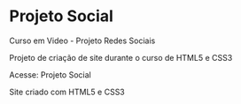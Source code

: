 # Projeto Social
Curso em Video - Projeto Redes Sociais

Projeto de criação de site durante o curso de HTML5 e CSS3

Acesse: <a>Projeto Social</a>

Site criado com HTML5 e CSS3

